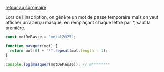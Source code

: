 [retour au sommaire](./)  

Lors de l'inscription, on génère un mot de passe temporaire mais on veut afficher un aperçu masqué, en remplaçant chaque lettre par *, sauf la première.

```js
const motDePasse = "metal2025";

function masquer(mot) {
  return mot[0] + "*".repeat(mot.length - 1);
}

console.log(masquer(motDePasse)); // m********
```